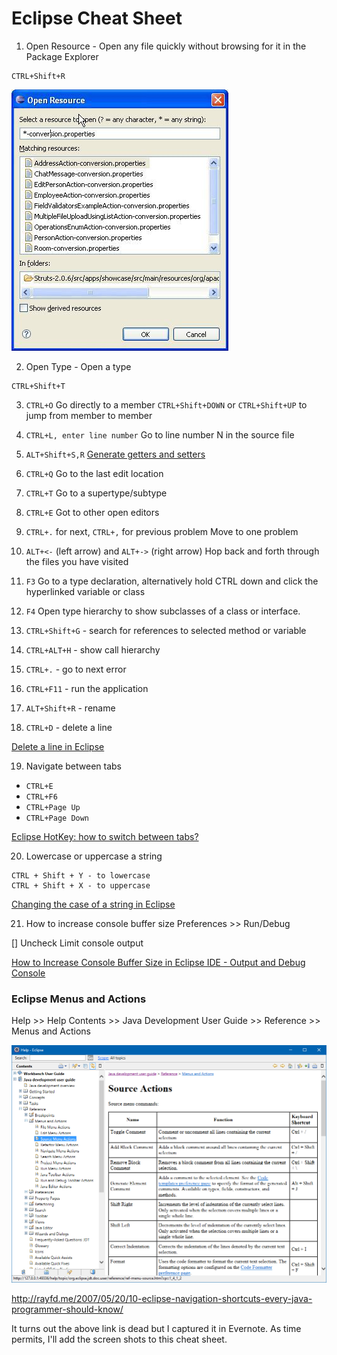 # Eclipse Cheat Sheet

1. Open Resource - Open any file quickly without browsing for it in the Package Explorer
```
CTRL+Shift+R
```
![Open Resource](images/open-resource.png)

2. Open Type - Open a type
```
CTRL+Shift+T
```

3. `CTRL+O`
Go directly to a member
`CTRL+Shift+DOWN` or `CTRL+Shift+UP` to jump from member to member

4. `CTRL+L, enter line number`
Go to line number N in the source file

5. `ALT+Shift+S,R`
[Generate getters and setters](https://dzone.com/articles/generate-rename-and-delete)

6. `CTRL+Q`
Go to the last edit location

7. `CTRL+T`
Go to a supertype/subtype

8. `CTRL+E`
Got to other open editors

9. `CTRL+.` for next, `CTRL+,` for previous problem
Move to one problem

10. `ALT+<-` (left arrow) and `ALT+->` (right arrow)
Hop back and forth through the files you have visited

11. `F3`
Go to a type declaration, alternatively hold CTRL down and click the hyperlinked variable or class

12. `F4`
Open type hierarchy to show subclasses of a class or interface.

13. `CTRL+Shift+G` - search for references to selected method or variable<br/>

14. `CTRL+ALT+H` - show call hierarchy

15. `CTRL+.` - go to next error

16. `CTRL+F11` - run the application

17. `ALT+Shift+R` - rename

18. `CTRL+D` - delete a line

[Delete a line in Eclipse](https://stackoverflow.com/a/591185/6146580)

19. Navigate between tabs
* `CTRL+E`
* `CTRL+F6`
* `CTRL+Page Up`
* `CTRL+Page Down`

[Eclipse HotKey: how to switch between tabs?](https://stackoverflow.com/a/2332440)

20. Lowercase or uppercase a string
```
CTRL + Shift + Y - to lowercase
CTRL + Shift + X - to uppercase
```

[Changing the case of a string in Eclipse](https://stackoverflow.com/a/6793612/6146580)

21. How to increase console buffer size
Preferences >> Run/Debug

[] Uncheck Limit console output

[How to Increase Console Buffer Size in Eclipse IDE - Output and Debug Console](https://javarevisited.blogspot.com/2013/03/how-to-increase-console-buffer-size-in.html)

### Eclipse Menus and Actions

Help >> Help Contents >> Java Development User Guide >> Reference >> Menus and Actions

![Eclipse Menus and Actions](images/eclipse-menus-actions.png)

http://rayfd.me/2007/05/20/10-eclipse-navigation-shortcuts-every-java-programmer-should-know/

It turns out the above link is dead but I captured it in Evernote. As time permits, I'll add the screen shots to this cheat sheet.
